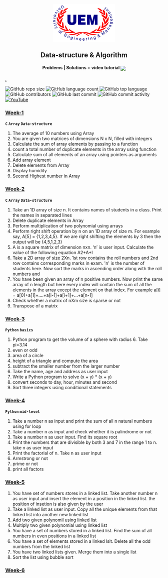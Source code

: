 <p align="center">
 <img width="200px" src="https://github.com/xiaowuc2/xiaowuc2/blob/master/source/45.png" align="center" />
 <h2 align="center">Data-structure & Algorithm</h2>
 <h4 align="center">Problems | Solutions + video tutorial <img width="25px" src="https://github.com/xiaowuc2/All-readme-templates/blob/master/sources/compass.png" align="center"/></h4></p>
</p>
  <p align="center">

[.](https://github.com/xiaowuc2/Research/blob/master/README.md)

<img alt="GitHub repo size" src="https://img.shields.io/github/repo-size/xiaowuc2/DSA-UEMK"> <img alt="GitHub language count" src="https://img.shields.io/github/languages/count/xiaowuc2/DSA-UEMK"> <img alt="GitHub top language" src="https://img.shields.io/github/languages/top/xiaowuc2/DSA-UEMK"> <img alt="GitHub contributors" src="https://img.shields.io/github/contributors/xiaowuc2/DSA-UEMK"> <img alt="GitHub last commit" src="https://img.shields.io/github/last-commit/xiaowuc2/DSA-UEMK"> <img alt="GitHub commit activity" src="https://img.shields.io/github/commit-activity/m/xiaowuc2/DSA-UEMK"> [![YouTube](https://img.shields.io/static/v1.svg?label=YouTube&message=@qxresearch&color=grey&logo=youtube&style=flat&logoColor=white&colorA=critical)](https://www.youtube.com/channel/UCX7oe66V8zyFpAJyMfPL9VA)

### [Week-1](https://github.com/xiaowuc2/DSA-UEMK/tree/master/Week-1)

**`C` `Array` `Data-structure`**
 1. The average of 10 numbers using Array
 2. You are given two matrices of dimensions N x N, filled with integers
 3. Calculate the sum of array elements by passing to a function
 4. count a total number of duplicate elements in the array using function
 5. Calculate sum of all elements of an array using pointers as arguments
 6. Add array element
 7. Delete elements from Array
 8. Display humidity
 9. Second Highest number in Array

### [Week-2](https://github.com/xiaowuc2/DSA-UEMK/tree/master/Week-2)

**`C` `Array` `Data-structure`**
 1. Take an 1D array of size n. It contains names of students in a class. Print the names in separated lines
 2. Delete duplicate elements in Array
 3. Perform multiplication of two polynomial using arrays
 4. Perform right shift operation by n on an 1D array of size m. For example say, A[5] = {1,2,3,4,5}. If we are right shifting the elements by 3 then the output will be {4,5,1,2,3}
 5. A is a square matrix of dimension nxn. ‘n’ is user input. Calculate the value of the following equation A2+A+I
 6. Take a 2D array of size 2Xn. 1st row contains the roll numbers and 2nd row contains corresponding marks in exam. 'n' is the number of students here. Now sort the marks in ascending order along with the roll numbers and
 7. You have been given an array of n positive numbers. Now print the same array of n length but here every index will contain the sum of all the elements in the array except the element on that index. For example a[i] = a[0]+a[1]+….+a[i-1]+a[i+1]+…+a[n-1]
 8. Check whether a matrix of nXm size is sparse or not
 9. Transpose of a matrix

### [Week-3](https://github.com/xiaowuc2/DSA-UEMK/tree/master/Week-3)

**`Python` `basics`**
 1. Python program to get the volume of a sphere with radius 6. Take pi=3.14
 2. even or odd
 3. area of a circle
 4. height of a triangle and compute the area
 5. subtract the smaller number from the larger number
 6. Take the name, age and address as user input
 7. Write a Python program to solve (x + y) * (x + y)
 8. convert seconds to day, hour, minutes and second
 9. Sort three integers using conditional statements

### [Week-4](https://github.com/xiaowuc2/DSA-UEMK/tree/master/Week-4)

**`Python` `mid-level`**
 1. Take a number n as input and print the sum of all n natural numbers using for loop
 2. Take a number n as input and check whether it is palindrome or not
 3. Take a number n as user input. Find its square root
 4. Print the numbers that are divisible by both 3 and 7 in the range 1 to n. take n as user input
 5. Print the factorial of n. Take n as user input
 6. Armstrong or not
 8. prime or not
 9. print all factors

### [Week-5](https://github.com/xiaowuc2/DSA-UEMK/tree/master/Week-5)

 1. You have set of numbers stores in a linked list. Take another number n as user input and insert the element in a position in the linked list. the position of insetion is also given by the user
 2. Take a linked list as user input. Copy all the unique elements from that linked list into another new linked list
 3. Add two given polynomil using linked list
 4. Multiply two given polynomial using linked list
 5. You have a set of numbers stored in a linked list. Find the sum of all numbers in even positions in a linked list
 6. You have a set of elements stored in a linked lsit. Delete all the odd numbers from the linked list
 7. You have two linked lists given. Merge them into a single list
 8. Sort the list using bubble sort

### [Week-6](https://github.com/xiaowuc2/DSA-UEMK/tree/master/Week-6)
